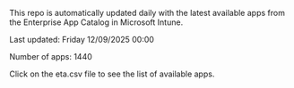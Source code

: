 This repo is automatically updated daily with the latest available apps from the Enterprise App Catalog in Microsoft Intune.

Last updated: Friday 12/09/2025 00:00

Number of apps: 1440

Click on the eta.csv file to see the list of available apps.
